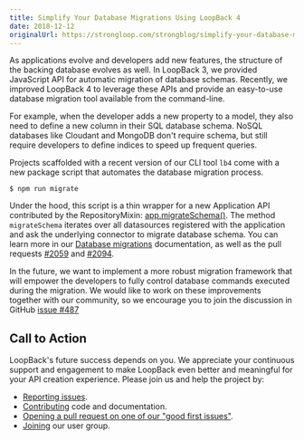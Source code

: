 ```yaml
---
title: Simplify Your Database Migrations Using LoopBack 4
date: 2018-12-12
originalUrl: https://strongloop.com/strongblog/simplify-your-database-migrations
---
```


As applications evolve and developers add new features, the structure of the backing database evolves as well. In LoopBack 3, we provided JavaScript API for automatic migration of database schemas. Recently, we improved LoopBack 4 to leverage these APIs and provide an easy-to-use database migration tool available from the command-line.

For example, when the developer adds a new property to a model, they also need to define a new column in their SQL database schema. NoSQL databases like Cloudant and MongoDB don't require schema, but still require developers to define indices to speed up frequent queries.

<!--more-->

Projects scaffolded with a recent version of our CLI tool `lb4` come with a new package script that automates the database migration process.

```
$ npm run migrate
```

Under the hood, this script is a thin wrapper for a new Application API contributed by the RepositoryMixin: [app.migrateSchema()](http://apidocs.loopback.io/@loopback%2fdocs/repository.html#RepositoryMixinDoc.prototype.migrateSchema). The method `migrateSchema` iterates over all datasources registered with the application and ask the underlying connector to migrate database schema. You can learn more in our  [Database migrations](https://loopback.io/doc/en/lb4/Database-migrations.html) documentation, as well as the pull requests [#2059](https://github.com/strongloop/loopback-next/pull/2059) and [#2094](https://github.com/strongloop/loopback-next/pull/2094).

In the future, we want to implement a more robust migration framework that will empower the developers to fully control database commands executed during the migration. We would like to work on these improvements together with our community, so we encourage you to join the discussion in GitHub [issue #487](https://github.com/strongloop/loopback-next/issues/487)

## Call to Action

LoopBack's future success depends on you. We appreciate your continuous support and engagement to make LoopBack even better and meaningful for your API creation experience. Please join us and help the project by:

- [Reporting issues](https://github.com/strongloop/loopback-next/issues).
- [Contributing](https://github.com/strongloop/loopback-next/blob/master/docs/CONTRIBUTING.md)
  code and documentation.
- [Opening a pull request on one of our "good first issues"](https://github.com/strongloop/loopback-next/labels/good%20first%20issue).
- [Joining](https://github.com/strongloop/loopback-next/issues/110) our user group.


